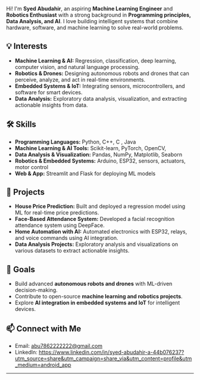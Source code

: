 Hi! I'm **Syed Abudahir**, an aspiring **Machine Learning Engineer** and **Robotics Enthusiast** with a strong background in **Programming principles, Data Analysis, and AI**. I love building intelligent systems that combine hardware, software, and machine learning to solve real-world problems.

## 💡 Interests
- **Machine Learning & AI:** Regression, classification, deep learning, computer vision, and natural language processing.
- **Robotics & Drones:** Designing autonomous robots and drones that can perceive, analyze, and act in real-time environments.
- **Embedded Systems & IoT:** Integrating sensors, microcontrollers, and software for smart devices.
- **Data Analysis:** Exploratory data analysis, visualization, and extracting actionable insights from data.

## 🛠️ Skills
- **Programming Languages:** Python, C++, C , Java
- **Machine Learning & AI Tools:** Scikit-learn, PyTorch, OpenCV,  
- **Data Analysis & Visualization:** Pandas, NumPy, Matplotlib, Seaborn  
- **Robotics & Embedded Systems:** Arduino, ESP32, sensors, actuators, motor control  
- **Web & App:** Streamlit and Flask for deploying ML models  

## 🚀 Projects
- **House Price Prediction:** Built and deployed a regression model using ML for real-time price predictions.  
- **Face-Based Attendance System:** Developed a facial recognition attendance system using DeepFace.  
- **Home Automation with AI:** Automated electronics with ESP32, relays, and voice commands using AI integration.   
- **Data Analysis Projects:** Exploratory analysis and visualizations on various datasets to extract actionable insights.  

## 🌱 Goals
- Build advanced **autonomous robots and drones** with ML-driven decision-making.  
- Contribute to open-source **machine learning and robotics projects**.  
- Explore **AI integration in embedded systems and IoT** for intelligent devices.  


## 📫 Connect with Me
- Email: abu7862222222@gmail.com
- LinkedIn: https://www.linkedin.com/in/syed-abudahir-a-44b076237?utm_source=share&utm_campaign=share_via&utm_content=profile&utm_medium=android_app

---
